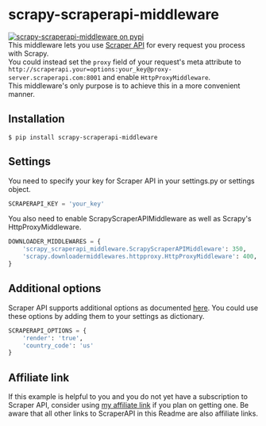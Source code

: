 # scrapy-scraperapi-middleware
[![scrapy-scraperapi-middleware on pypi](https://img.shields.io/pypi/v/scrapy-scraperapi-middleware?color=blue)](https://pypi.org/project/scrapy-scraperapi-middleware/)  
This middleware lets you use [Scraper API](https://www.scraperapi.com/?fp_ref=patrick50) for every request you process with Scrapy.  
You could instead set the `proxy` field of your request's meta attribute to `http://scraperapi.your=options:your_key@proxy-server.scraperapi.com:8001` and enable `HttpProxyMiddleware`.  
This middleware's only purpose is to achieve this in a more convenient manner.  

## Installation
```
$ pip install scrapy-scraperapi-middleware
```

## Settings
You need to specify your key for Scraper API in your settings.py or settings object. 

```Python
SCRAPERAPI_KEY = 'your_key'
```

You also need to enable ScrapyScraperAPIMiddleware as well as Scrapy's HttpProxyMiddleware. 

```python
DOWNLOADER_MIDDLEWARES = {
    'scrapy_scraperapi_middleware.ScrapyScraperAPIMiddleware': 350,
    'scrapy.downloadermiddlewares.httpproxy.HttpProxyMiddleware': 400,
}
```

## Additional options 
Scraper API supports additional options as documented [here](https://www.scraperapi.com/documentation?fp_ref=patrick50#proxy-mode).
You could use these options by adding them to your settings as dictionary.

```python
SCRAPERAPI_OPTIONS = {
    'render': 'true', 
    'country_code': 'us'
}
```

## Affiliate link
If this example is helpful to you and you do not yet have a subscription to Scraper API, consider using [my affiliate link](https://www.scraperapi.com/pricing?fp_ref=patrick50) if you plan on getting one. Be aware that all other links to ScraperAPI in this Readme are also affiliate links.
